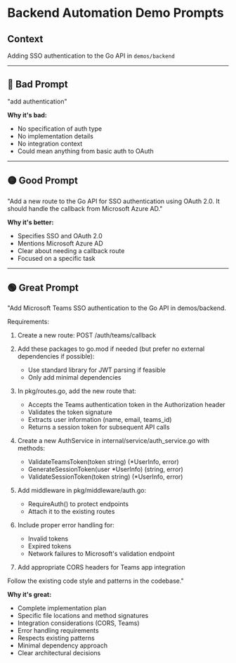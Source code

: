 # Backend Automation Demo Prompts

## Context
Adding SSO authentication to the Go API in `demos/backend`

---

## 🔴 Bad Prompt
"add authentication"

**Why it's bad:**
- No specification of auth type
- No implementation details
- No integration context
- Could mean anything from basic auth to OAuth

---

## 🟡 Good Prompt
"Add a new route to the Go API for SSO authentication using OAuth 2.0. It should handle the callback from Microsoft Azure AD."

**Why it's better:**
- Specifies SSO and OAuth 2.0
- Mentions Microsoft Azure AD
- Clear about needing a callback route
- Focused on a specific task

---

## 🟢 Great Prompt
"Add Microsoft Teams SSO authentication to the Go API in demos/backend. 

Requirements:
1. Create a new route: POST /auth/teams/callback
2. Add these packages to go.mod if needed (but prefer no external dependencies if possible):
   - Use standard library for JWT parsing if feasible
   - Only add minimal dependencies

3. In pkg/routes.go, add the new route that:
   - Accepts the Teams authentication token in the Authorization header
   - Validates the token signature
   - Extracts user information (name, email, teams_id)
   - Returns a session token for subsequent API calls

4. Create a new AuthService in internal/service/auth_service.go with methods:
   - ValidateTeamsToken(token string) (*UserInfo, error)
   - GenerateSessionToken(user *UserInfo) (string, error)
   - ValidateSessionToken(token string) (*UserInfo, error)

5. Add middleware in pkg/middleware/auth.go:
   - RequireAuth() to protect endpoints
   - Attach it to the existing routes

6. Include proper error handling for:
   - Invalid tokens
   - Expired tokens  
   - Network failures to Microsoft's validation endpoint

7. Add appropriate CORS headers for Teams app integration

Follow the existing code style and patterns in the codebase."

**Why it's great:**
- Complete implementation plan
- Specific file locations and method signatures
- Integration considerations (CORS, Teams)
- Error handling requirements
- Respects existing patterns
- Minimal dependency approach
- Clear architectural decisions